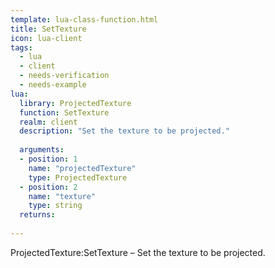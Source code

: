 ```yaml
---
template: lua-class-function.html
title: SetTexture
icon: lua-client
tags:
  - lua
  - client
  - needs-verification
  - needs-example
lua:
  library: ProjectedTexture
  function: SetTexture
  realm: client
  description: "Set the texture to be projected."
  
  arguments:
  - position: 1
    name: "projectedTexture"
    type: ProjectedTexture
  - position: 2
    name: "texture"
    type: string
  returns:
    
---
```


<div class="lua__search__keywords">
ProjectedTexture:SetTexture &#x2013; Set the texture to be projected.
</div>
